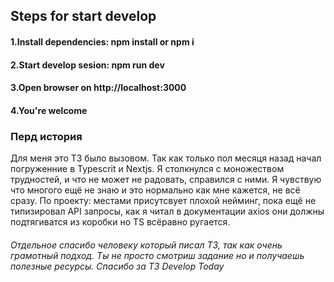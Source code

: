 ## Steps for start develop 

#### 1.Install dependencies: npm install or npm i
#### 2.Start develop sesion: npm run dev
#### 3.Open browser on http://localhost:3000
#### 4.You're welcome

### Перд история 

Для меня это ТЗ было вызовом. Так как только пол месяця назад начал погруженние в Typescrit и Nextjs.
Я столкнулся с моножеством трудностей, и что не может не радовать, справился с ними. Я чyвствую что
многого ещё не знаю и это нормально как мне кажется, не всё сразу. По проекту: местами присутсвует плохой нейминг,
пока ещё не типизировал API запросы, как я читал в документации axios они должны подтягиватся из коробки но TS всёравно ругается.

###### Отдельное спасибо человеку который писал ТЗ, так как очень грамотный подход. Ты не просто смотриш задание но и получаешь полезные ресурсы. Спасибо за ТЗ Develop Today
